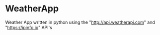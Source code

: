 # WeatherApp
Weather App written in python using the "http://api.weatherapi.com" and "https://ipinfo.io" API's
